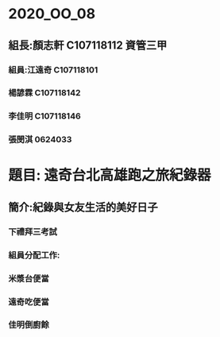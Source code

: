 # 2020_OO_08
## 組長:顏志軒 C107118112 資管三甲
### 組員:江遠奇 C107118101
###      楊諺霖 C107118142
###     李佳明 C107118146
###      張閔淇 0624033

# 題目: 遠奇台北高雄跑之旅紀錄器
## 簡介:紀錄與女友生活的美好日子
### 下禮拜三考試
### 組員分配工作:
### 米漿台便當
### 遠奇吃便當
### 佳明倒廚餘
